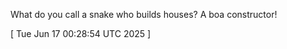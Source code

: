  
What do you call a snake who builds houses? A boa constructor!
 
[ 
Tue Jun 17 00:28:54 UTC 2025
 ]
